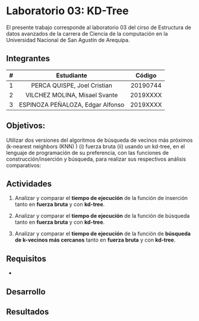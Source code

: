 # Laboratorio 03: KD-Tree

El presente trabajo corresponde al laboratorio 03 del cirso de Estructura de datos avanzados de la carrera de Ciencia de la computación en la Universidad Nacional de San Agustín de Arequipa.

## Integrantes

| # |Estudiante | Código  |
| :---:   | :-: | :-: |
|1 |PERCA QUISPE, Joel Cristian | 20190744 |
|2 |VILCHEZ MOLINA, Misael Svante | 2019XXXX |
|3 |ESPINOZA PEÑALOZA, Edgar Alfonso | 2019XXXX |


## Objetivos:

Utilizar dos versiones del algoritmos de búsqueda de vecinos más próximos (k-nearest neighbors (KNN) ) (i)
fuerza bruta (ii) usando un kd-tree, en el lenguaje de programación de su preferencia, con las funciones de
construcción/inserción y búsqueda, para realizar sus respectivos análisis comparativos:


## Actividades

1. Analizar y comparar el **tiempo de ejecución** de la función de inserción tanto en **fuerza bruta** y con **kd-tree**.

2. Analizar y comparar el **tiempo de ejecución** de la función de búsqueda tanto en **fuerza bruta** y con **kd-tree**.

3. Analizar y comparar el **tiempo de ejecución** de la función de **búsqueda de  k-vecinos más cercanos** tanto en **fuerza bruta** y con **kd-tree**.  

## Requisitos

*

## Desarrollo


## Resultados

